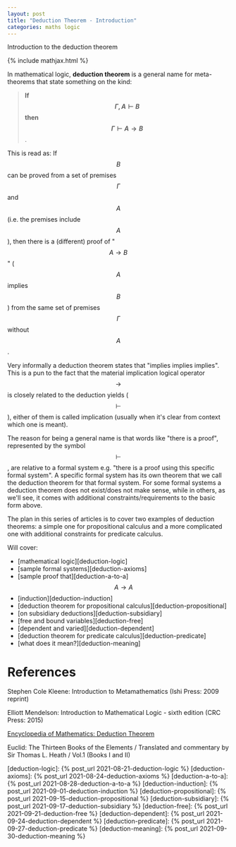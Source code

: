 ```yaml
---
layout: post
title: "Deduction Theorem - Introduction"
categories: maths logic
---
```


Introduction to the deduction theorem

{% include mathjax.html %}

In mathematical logic, **deduction theorem** is a general name for
meta-theorems that state something on the kind:

> **If $$ \Gamma, A \vdash B $$ then $$ \Gamma \vdash A \to B$$**.

This is read as: If $$B$$ can be proved from a set of premises $$\Gamma$$ and
$$A$$ (i.e. the premises include $$A$$), then there is a (different) proof of
"$$A \to B$$" ($$A$$ implies $$B$$) from the same set of premises $$\Gamma$$
without $$A$$.

Very informally a deduction theorem states that "implies implies implies". This
is a pun to the fact that the material implication logical operator $$\to$$ is
closely related to the deduction yields ($$\vdash$$), either of them is called
implication (usually when it's clear from context which one is meant).

The reason for being a general name is that words like "there is a proof",
represented by the symbol $$\vdash$$, are relative to a formal system e.g.
"there is a proof using this specific formal system". A specific formal system
has its own theorem that we call the deduction theorem for that formal system.
For some formal systems a deduction theorem does not exist/does not make sense,
while in others, as we'll see, it comes with additional
constraints/requirements to the basic form above.

The plan in this series of articles is to cover two examples of deduction
theorems: a simple one for propositional calculus and a more complicated one
with additional constraints for predicate calculus.

Will cover:
- [mathematical logic][deduction-logic]
- [sample formal systems][deduction-axioms]
- [sample proof that][deduction-a-to-a] $$A \to A$$
- [induction][deduction-induction]
- [deduction theorem for propositional calculus][deduction-propositional]
- [on subsidiary deductions][deduction-subsidiary]
- [free and bound variables][deduction-free]
- [dependent and varied][deduction-dependent]
- [deduction theorem for predicate calculus][deduction-predicate]
- [what does it mean?][deduction-meaning]


# References

Stephen Cole Kleene: Introduction to Metamathematics (Ishi Press: 2009 reprint)

Elliott Mendelson: Introduction to Mathematical Logic - sixth edition (CRC Press: 2015)

[Encyclopedia of Mathematics: Deduction Theorem](http://encyclopediaofmath.org/index.php?title=Deduction_theorem&oldid=46599)

Euclid: The Thirteen Books of the Elements / Translated and commentary by Sir
Thomas L. Heath / Vol.1 (Books I and II)

[deduction-logic]:         {% post_url 2021-08-21-deduction-logic %}
[deduction-axioms]:        {% post_url 2021-08-24-deduction-axioms %}
[deduction-a-to-a]:        {% post_url 2021-08-28-deduction-a-to-a %}
[deduction-induction]:     {% post_url 2021-09-01-deduction-induction %}
[deduction-propositional]: {% post_url 2021-09-15-deduction-propositional %}
[deduction-subsidiary]:    {% post_url 2021-09-17-deduction-subsidiary %}
[deduction-free]:          {% post_url 2021-09-21-deduction-free %}
[deduction-dependent]:     {% post_url 2021-09-24-deduction-dependent %}
[deduction-predicate]:     {% post_url 2021-09-27-deduction-predicate %}
[deduction-meaning]:       {% post_url 2021-09-30-deduction-meaning %}
